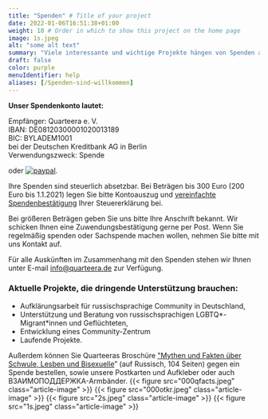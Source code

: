```yaml
---
title: "Spenden" # Title of your project
date: 2022-01-06T16:51:38+01:00
weight: 10 # Order in which to show this project on the home page
image: 1s.jpeg
alt: "some alt text"
summary: "Viele interessante und wichtige Projekte hängen von Spenden ab und können ohne diese Gelder nicht realisiert werden. Wir bedanken uns bei Ihnen für Ihr Interesse an unserer Arbeit."
draft: false
color: purple
menuIdentifier: help
aliases: [/Spenden-sind-willkommen]
---
```


**Unser Spendenkonto lautet:**

Empfänger: Quarteera e. V.\
IBAN: DE08120300001020013189\
BIC: BYLADEM1001\
bei der Deutschen Kreditbank AG in Berlin\
Verwendungszweck: Spende

oder [![paypal](https://www.paypalobjects.com/de_DE/DE/i/btn/btn_donateCC_LG.gif)](https://www.paypal.com/donate/?hosted_button_id=PP3MPFQ5C5VGL).

Ihre Spenden sind steuerlich absetzbar. Bei Beträgen bis 300 Euro (200 Euro bis 1.1.2021) legen Sie bitte Kontoauszug und [vereinfachte Spendenbestätigung](/Spendenbestaetigung.pdf) Ihrer Steuererklärung bei. 

Bei größeren Beträgen geben Sie uns bitte Ihre Anschrift bekannt. Wir schicken Ihnen eine Zuwendungsbestätigung gerne per Post. Wenn Sie regelmäßig spenden oder Sachspende machen wollen, nehmen Sie bitte mit uns Kontakt auf.

Für alle Auskünften im Zusammenhang mit den Spenden stehen wir Ihnen unter E-mail [info@quarteera.de](mailto:info@quarteera.de) zur Verfügung.

### Aktuelle Projekte, die dringende Unterstützung brauchen:
- Aufklärungsarbeit für russischsprachige Community in Deutschland,
- Unterstützung und Beratung von russischsprachigen LGBTQ*-Migrant*innen und Geflüchteten,
- Entwicklung eines Community-Zentrum
- Laufende Projekte.

Außerdem können Sie Quarteeras Broschüre ["Mythen und Fakten über Schwule, Lesben und Bisexuelle](http://www.quarteera.de/blog/broshura)” (auf Russisch, 104 Seiten) gegen ein Spende bestellen, sowie unsere Postkarten und Aufkleber oder auch ВЗАИМОПОДДЕРЖКА-Armbänder.
 {{< figure src="000qfacts.jpeg" class="article-image" >}} {{< figure src="000otkr.jpeg" class="article-image" >}}
{{< figure src="2s.jpeg" class="article-image" >}} {{< figure src="1s.jpeg" class="article-image" >}}

